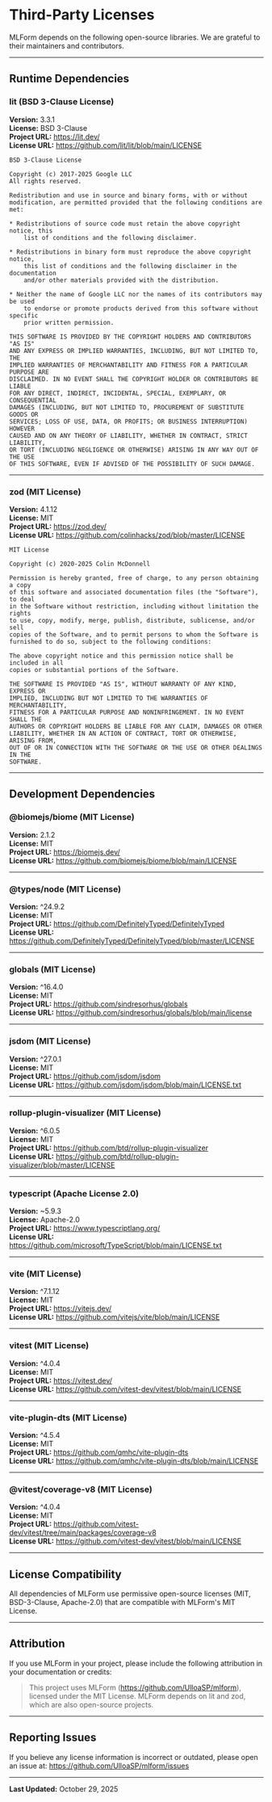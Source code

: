 # Third-Party Licenses

MLForm depends on the following open-source libraries. We are grateful to their maintainers and contributors.

---

## Runtime Dependencies

### lit (BSD 3-Clause License)

**Version:** 3.3.1  
**License:** BSD 3-Clause  
**Project URL:** <https://lit.dev/>  
**License URL:** <https://github.com/lit/lit/blob/main/LICENSE>

```plain
BSD 3-Clause License

Copyright (c) 2017-2025 Google LLC
All rights reserved.

Redistribution and use in source and binary forms, with or without
modification, are permitted provided that the following conditions are met:

* Redistributions of source code must retain the above copyright notice, this
	list of conditions and the following disclaimer.

* Redistributions in binary form must reproduce the above copyright notice,
	this list of conditions and the following disclaimer in the documentation
	and/or other materials provided with the distribution.

* Neither the name of Google LLC nor the names of its contributors may be used
	to endorse or promote products derived from this software without specific
	prior written permission.

THIS SOFTWARE IS PROVIDED BY THE COPYRIGHT HOLDERS AND CONTRIBUTORS "AS IS"
AND ANY EXPRESS OR IMPLIED WARRANTIES, INCLUDING, BUT NOT LIMITED TO, THE
IMPLIED WARRANTIES OF MERCHANTABILITY AND FITNESS FOR A PARTICULAR PURPOSE ARE
DISCLAIMED. IN NO EVENT SHALL THE COPYRIGHT HOLDER OR CONTRIBUTORS BE LIABLE
FOR ANY DIRECT, INDIRECT, INCIDENTAL, SPECIAL, EXEMPLARY, OR CONSEQUENTIAL
DAMAGES (INCLUDING, BUT NOT LIMITED TO, PROCUREMENT OF SUBSTITUTE GOODS OR
SERVICES; LOSS OF USE, DATA, OR PROFITS; OR BUSINESS INTERRUPTION) HOWEVER
CAUSED AND ON ANY THEORY OF LIABILITY, WHETHER IN CONTRACT, STRICT LIABILITY,
OR TORT (INCLUDING NEGLIGENCE OR OTHERWISE) ARISING IN ANY WAY OUT OF THE USE
OF THIS SOFTWARE, EVEN IF ADVISED OF THE POSSIBILITY OF SUCH DAMAGE.
```

---

### zod (MIT License)

**Version:** 4.1.12  
**License:** MIT  
**Project URL:** <https://zod.dev/>  
**License URL:** <https://github.com/colinhacks/zod/blob/master/LICENSE>

```plain
MIT License

Copyright (c) 2020-2025 Colin McDonnell

Permission is hereby granted, free of charge, to any person obtaining a copy
of this software and associated documentation files (the "Software"), to deal
in the Software without restriction, including without limitation the rights
to use, copy, modify, merge, publish, distribute, sublicense, and/or sell
copies of the Software, and to permit persons to whom the Software is
furnished to do so, subject to the following conditions:

The above copyright notice and this permission notice shall be included in all
copies or substantial portions of the Software.

THE SOFTWARE IS PROVIDED "AS IS", WITHOUT WARRANTY OF ANY KIND, EXPRESS OR
IMPLIED, INCLUDING BUT NOT LIMITED TO THE WARRANTIES OF MERCHANTABILITY,
FITNESS FOR A PARTICULAR PURPOSE AND NONINFRINGEMENT. IN NO EVENT SHALL THE
AUTHORS OR COPYRIGHT HOLDERS BE LIABLE FOR ANY CLAIM, DAMAGES OR OTHER
LIABILITY, WHETHER IN AN ACTION OF CONTRACT, TORT OR OTHERWISE, ARISING FROM,
OUT OF OR IN CONNECTION WITH THE SOFTWARE OR THE USE OR OTHER DEALINGS IN THE
SOFTWARE.
```

---

## Development Dependencies

### @biomejs/biome (MIT License)

**Version:** 2.1.2  
**License:** MIT  
**Project URL:** <https://biomejs.dev/>  
**License URL:** <https://github.com/biomejs/biome/blob/main/LICENSE>

---

### @types/node (MIT License)

**Version:** ^24.9.2  
**License:** MIT  
**Project URL:** <https://github.com/DefinitelyTyped/DefinitelyTyped>  
**License URL:** <https://github.com/DefinitelyTyped/DefinitelyTyped/blob/master/LICENSE>

---

### globals (MIT License)

**Version:** ^16.4.0  
**License:** MIT  
**Project URL:** <https://github.com/sindresorhus/globals>  
**License URL:** <https://github.com/sindresorhus/globals/blob/main/license>

---

### jsdom (MIT License)

**Version:** ^27.0.1  
**License:** MIT  
**Project URL:** <https://github.com/jsdom/jsdom>  
**License URL:** <https://github.com/jsdom/jsdom/blob/main/LICENSE.txt>

---

### rollup-plugin-visualizer (MIT License)

**Version:** ^6.0.5  
**License:** MIT  
**Project URL:** <https://github.com/btd/rollup-plugin-visualizer>  
**License URL:** <https://github.com/btd/rollup-plugin-visualizer/blob/master/LICENSE>

---

### typescript (Apache License 2.0)

**Version:** ~5.9.3  
**License:** Apache-2.0  
**Project URL:** <https://www.typescriptlang.org/>  
**License URL:** <https://github.com/microsoft/TypeScript/blob/main/LICENSE.txt>

---

### vite (MIT License)

**Version:** ^7.1.12  
**License:** MIT  
**Project URL:** <https://vitejs.dev/>  
**License URL:** <https://github.com/vitejs/vite/blob/main/LICENSE>

---

### vitest (MIT License)

**Version:** ^4.0.4  
**License:** MIT  
**Project URL:** <https://vitest.dev/>  
**License URL:** <https://github.com/vitest-dev/vitest/blob/main/LICENSE>

---

### vite-plugin-dts (MIT License)

**Version:** ^4.5.4  
**License:** MIT  
**Project URL:** <https://github.com/qmhc/vite-plugin-dts>  
**License URL:** <https://github.com/qmhc/vite-plugin-dts/blob/main/LICENSE>

---

### @vitest/coverage-v8 (MIT License)

**Version:** ^4.0.4  
**License:** MIT  
**Project URL:** <https://github.com/vitest-dev/vitest/tree/main/packages/coverage-v8>  
**License URL:** <https://github.com/vitest-dev/vitest/blob/main/LICENSE>

---

## License Compatibility

All dependencies of MLForm use permissive open-source licenses (MIT, BSD-3-Clause, Apache-2.0) that are compatible with MLForm's MIT License.

---

## Attribution

If you use MLForm in your project, please include the following attribution in your documentation or credits:

> This project uses MLForm (<https://github.com/UlloaSP/mlform>), licensed under the MIT License.
> MLForm depends on lit and zod, which are also open-source projects.

---

## Reporting Issues

If you believe any license information is incorrect or outdated, please open an issue at:
<https://github.com/UlloaSP/mlform/issues>

---

**Last Updated:** October 29, 2025
